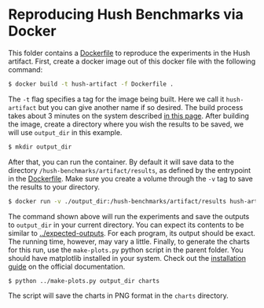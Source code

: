 # Reproducing Hush Benchmarks via Docker

This folder contains a [Dockerfile](Dockerfile) to reproduce the experiments in the Hush artifact.
First, create a docker image out of this docker file with the following command:

```sh
$ docker build -t hush-artifact -f Dockerfile .
```

The `-t` flag specifies a tag for the image being built. Here we call it `hush-artifact` but you can give another name if so desired.
The build process takes about 3 minutes on the system described [in this page](../README.md). After building the image, create a directory where you wish the results to be saved, we will use `output_dir` in this example.

```sh
$ mkdir output_dir
```

After that, you can run the container.
By default it will save data to the directory `/hush-benchmarks/artifact/results`, as defined by the entrypoint in the [Dockerfile](Dockerfile). 
Make sure you create a volume through the `-v` tag to save the results to your directory.

```sh
$ docker run -v ./output_dir:/hush-benchmarks/artifact/results hush-artifact
```

The command shown above will run the experiments and save the outputs to `output_dir` in your current directory.
You can expect its contents to be similar to [../expected-outputs](../expected-outputs).
For each program, its output should be exact.
The running time, however, may vary a little.
Finally, to generate the charts for this run, use the `make-plots.py` python script in the parent folder.
You should have matplotlib installed in your system. Check out the [installation guide](https://matplotlib.org/stable/install/index.html) on the official documentation.

```sh
$ python ../make-plots.py output_dir charts
```

The script will save the charts in PNG format in the `charts` directory.
